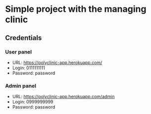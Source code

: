 # Simple project with the managing clinic

## Credentials

### User panel
* URL: https://polyclinic-app.herokuapp.com/
* Login: 0111111111
* Password: password

### Admin panel
* URL: https://polyclinic-app.herokuapp.com/admin
* Login: 0999999999
* Password: password
